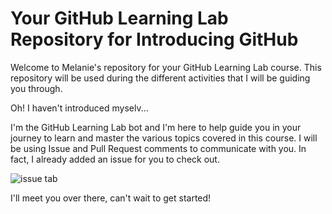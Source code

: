 # Your GitHub Learning Lab Repository for Introducing GitHub

Welcome to Melanie's repository for your GitHub Learning Lab course. This repository will be used during the different activities that I will be guiding you through.

Oh! I haven't introduced myselv...

I'm the GitHub Learning Lab bot and I'm here to help guide you in your journey to learn and master the various topics covered in this course. I will be using Issue and Pull Request comments to communicate with you. In fact, I already added an issue for you to check out.

![issue tab](https://lab.github.com/public/images/issue_tab.png)

I'll meet you over there, can't wait to get started!
